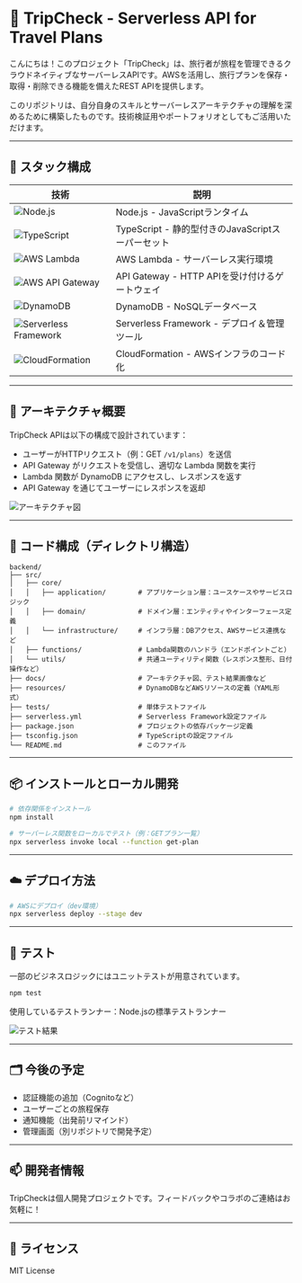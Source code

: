 
# 🧭 TripCheck - Serverless API for Travel Plans

こんにちは！このプロジェクト「TripCheck」は、旅行者が旅程を管理できるクラウドネイティブなサーバーレスAPIです。AWSを活用し、旅行プランを保存・取得・削除できる機能を備えたREST APIを提供します。

このリポジトリは、自分自身のスキルとサーバーレスアーキテクチャの理解を深めるために構築したものです。技術検証用やポートフォリオとしてもご活用いただけます。

---

## 🚀 スタック構成

| 技術            | 説明 |
|------------------|------|
| ![Node.js](https://upload.wikimedia.org/wikipedia/commons/d/d9/Node.js_logo.svg) | Node.js - JavaScriptランタイム |
| ![TypeScript](https://upload.wikimedia.org/wikipedia/commons/4/4c/Typescript_logo_2020.svg) | TypeScript - 静的型付きのJavaScriptスーパーセット |
| ![AWS Lambda](https://cdn.worldvectorlogo.com/logos/aws-lambda.svg) | AWS Lambda - サーバーレス実行環境 |
| ![AWS API Gateway](https://cdn.worldvectorlogo.com/logos/aws-api-gateway.svg) | API Gateway - HTTP APIを受け付けるゲートウェイ |
| ![DynamoDB](https://cdn.worldvectorlogo.com/logos/aws-dynamodb.svg) | DynamoDB - NoSQLデータベース |
| ![Serverless Framework](https://user-images.githubusercontent.com/2752551/30405068-a7733b34-989e-11e7-8f66-7badaf1373ed.png) | Serverless Framework - デプロイ＆管理ツール |
| ![CloudFormation](https://cdn.worldvectorlogo.com/logos/aws-cloudformation.svg) | CloudFormation - AWSインフラのコード化 |

---

## 🧱 アーキテクチャ概要

TripCheck APIは以下の構成で設計されています：

- ユーザーがHTTPリクエスト（例：GET `/v1/plans`）を送信
- API Gateway がリクエストを受信し、適切な Lambda 関数を実行
- Lambda 関数が DynamoDB にアクセスし、レスポンスを返す
- API Gateway を通じてユーザーにレスポンスを返却

![アーキテクチャ図](docs/rest-api-diagram.svg)

---

## 📁 コード構成（ディレクトリ構造）

```
backend/
├── src/
│   ├── core/
│   │   ├── application/        # アプリケーション層：ユースケースやサービスロジック
│   │   ├── domain/             # ドメイン層：エンティティやインターフェース定義
│   │   └── infrastructure/     # インフラ層：DBアクセス、AWSサービス連携など
│   ├── functions/              # Lambda関数のハンドラ（エンドポイントごと）
│   └── utils/                  # 共通ユーティリティ関数（レスポンス整形、日付操作など）
├── docs/                       # アーキテクチャ図、テスト結果画像など
├── resources/                  # DynamoDBなどAWSリソースの定義（YAML形式）
├── tests/                      # 単体テストファイル
├── serverless.yml              # Serverless Framework設定ファイル
├── package.json                # プロジェクトの依存パッケージ定義
├── tsconfig.json               # TypeScriptの設定ファイル
└── README.md                   # このファイル
```

---

## 📦 インストールとローカル開発

```bash
# 依存関係をインストール
npm install

# サーバーレス関数をローカルでテスト（例：GETプラン一覧）
npx serverless invoke local --function get-plan
```

---

## ☁️ デプロイ方法

```bash
# AWSにデプロイ（dev環境）
npx serverless deploy --stage dev
```

---

## 🧪 テスト

一部のビジネスロジックにはユニットテストが用意されています。

```bash
npm test
```

使用しているテストランナー：Node.jsの標準テストランナー

![テスト結果](docs/test-results.png)

---

## 🗂️ 今後の予定

- 認証機能の追加（Cognitoなど）
- ユーザーごとの旅程保存
- 通知機能（出発前リマインド）
- 管理画面（別リポジトリで開発予定）

---

## 📫 開発者情報

TripCheckは個人開発プロジェクトです。フィードバックやコラボのご連絡はお気軽に！

---

## 📝 ライセンス

MIT License
